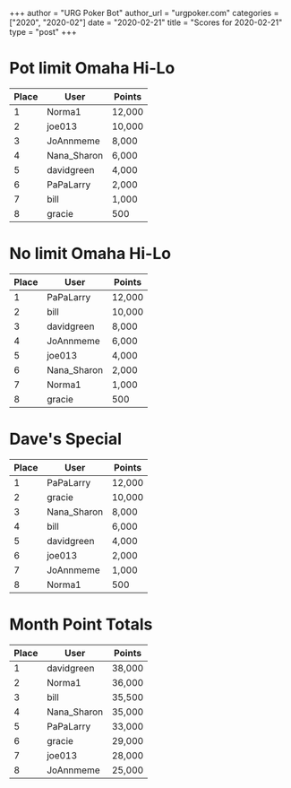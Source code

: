 +++
author = "URG Poker Bot"
author_url = "urgpoker.com"
categories = ["2020", "2020-02"]
date = "2020-02-21"
title = "Scores for 2020-02-21"
type = "post"
+++
# Pot limit Omaha Hi-Lo

| Place | User | Points |
|-------|------|--------|
| 1 | Norma1 | 12,000 |
| 2 | joe013 | 10,000 |
| 3 | JoAnnmeme | 8,000 |
| 4 | Nana_Sharon | 6,000 |
| 5 | davidgreen | 4,000 |
| 6 | PaPaLarry | 2,000 |
| 7 | bill | 1,000 |
| 8 | gracie | 500 |

# No limit Omaha Hi-Lo

| Place | User | Points |
|-------|------|--------|
| 1 | PaPaLarry | 12,000 |
| 2 | bill | 10,000 |
| 3 | davidgreen | 8,000 |
| 4 | JoAnnmeme | 6,000 |
| 5 | joe013 | 4,000 |
| 6 | Nana_Sharon | 2,000 |
| 7 | Norma1 | 1,000 |
| 8 | gracie | 500 |

# Dave's Special

| Place | User | Points |
|-------|------|--------|
| 1 | PaPaLarry | 12,000 |
| 2 | gracie | 10,000 |
| 3 | Nana_Sharon | 8,000 |
| 4 | bill | 6,000 |
| 5 | davidgreen | 4,000 |
| 6 | joe013 | 2,000 |
| 7 | JoAnnmeme | 1,000 |
| 8 | Norma1 | 500 |

# Month Point Totals

| Place | User | Points |
|-------|------|--------|
| 1 | davidgreen | 38,000 |
| 2 | Norma1 | 36,000 |
| 3 | bill | 35,500 |
| 4 | Nana_Sharon | 35,000 |
| 5 | PaPaLarry | 33,000 |
| 6 | gracie | 29,000 |
| 7 | joe013 | 28,000 |
| 8 | JoAnnmeme | 25,000 |
